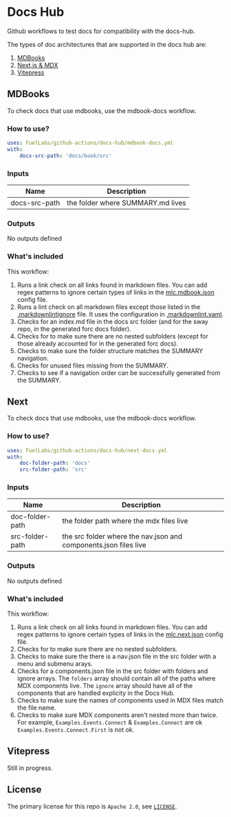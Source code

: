 # Docs Hub

Github workflows to test docs for compatibility with the docs-hub.

The types of doc architectures that are supported in the docs hub are:

1. [MDBooks](#mdbooks)
2. [Next.js & MDX](#next)
3. [Vitepress](#vitepress)

## MDBooks

To check docs that use mdbooks, use the mdbook-docs workflow.

### How to use?

```yml
uses: FuelLabs/github-actions/docs-hub/mdbook-docs.yml
with:
    docs-src-path: 'docs/book/src'
```

### Inputs

| Name         | Description  |
| ------------ | ------------ |
| docs-src-path | the folder where SUMMARY.md lives |

### Outputs

No outputs defined

### What's included

This workflow:

1. Runs a link check on all links found in markdown files. You can add regex patterns to ignore certain types of links in the [mlc.mdbook.json](mlc.mdbook.json) config file.
2. Runs a lint check on all markdown files except those listed in the [.markdownlintignore](.markdownlintignore) file. It uses the configuration in [.markdownlint.yaml](.markdownlint.yaml).
3. Checks for an index.md file in the docs src folder (and for the sway repo, in the generated forc docs folder). 
4. Checks for to make sure there are no nested subfolders (except for those already accounted for in the generated forc docs).
5. Checks to make sure the folder structure matches the SUMMARY navigation.
6. Checks for unused files missing from the SUMMARY.
7. Checks to see if a navigation order can be successfully generated from the SUMMARY. 

## Next

To check docs that use mdbooks, use the mdbook-docs workflow.

### How to use?

```yml
uses: FuelLabs/github-actions/docs-hub/next-docs.yml
with:
    doc-folder-path: 'docs'
    src-folder-path: 'src'
```

### Inputs

| Name         | Description  |
| ------------ | ------------ |
| doc-folder-path | the folder path where the mdx files live |
| src-folder-path | the src folder where the nav.json and components.json files live |

### Outputs

No outputs defined

### What's included

This workflow:

1. Runs a link check on all links found in markdown files. You can add regex patterns to ignore certain types of links in the [mlc.next.json](mlc.next.json) config file.
2. Checks for to make sure there are no nested subfolders.
3. Checks to make sure the there is a nav.json file in the src folder with a menu and submenu arays.
4. Checks for a components.json file in the src folder with folders and ignore arrays. The `folders` array should contain all of the paths where MDX components live. The `ignore` array should have all of the components that are handled explicity in the Docs Hub.
6. Checks to make sure the names of components used in MDX files match the file name.
7. Checks to make sure MDX components aren't nested more than twice. For example, `Examples.Events.Connect` & `Examples.Connect` are ok
`Examples.Events.Connect.First` is not ok.

## Vitepress

Still in progress.

## License

The primary license for this repo is `Apache 2.0`, see [`LICENSE`](../LICENSE.md).